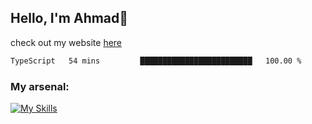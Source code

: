 
## Hello, I'm Ahmad👋

check out my website [here](https://ahmadalwi.com/)

<!--START_SECTION:waka-->

```txt
TypeScript   54 mins         █████████████████████████   100.00 %
```

<!--END_SECTION:waka-->

### My arsenal:

[![My Skills](https://skillicons.dev/icons?i=js,ts,py,go,react,nextjs,svelte,nodejs,django,tailwind,html,css,sass,firebase,mongodb,postgres,mysql,redis,git,github,docker,vscode,figma,godot)](https://skillicons.dev)
